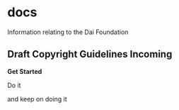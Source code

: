 # docs

Information relating to the Dai Foundation

## Draft Copyright Guidelines Incoming

**Get Started**

Do it

and keep on doing it

